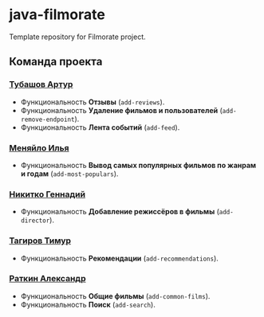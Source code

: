 # java-filmorate
Template repository for Filmorate project.


## Команда проекта


### [Тубашов Артур](https://github.com/tubashov)
- Функциональность **Отзывы** (`add-reviews`).
- Функциональность **Удаление фильмов и пользователей** (`add-remove-endpoint`).
- Функциональность **Лента событий** (`add-feed`).


### [Меняйло Илья](https://github.com/IlyaMenyailo)
- Функциональность **Вывод самых популярных фильмов по жанрам и годам** (`add-most-populars`).


### [Никитко Геннадий](https://github.com/gennadiyniki)
- Функциональность **Добавление режисcёров в фильмы** (`add-director`).


### [Тагиров Тимур](https://github.com/timurtagirov)
- Функциональность **Рекомендации** (`add-recommendations`).


### [Раткин Александр](https://github.com/Saiman58)
- Функциональность **Общие фильмы** (`add-common-films`).
- Функциональность **Поиск** (`add-search`).